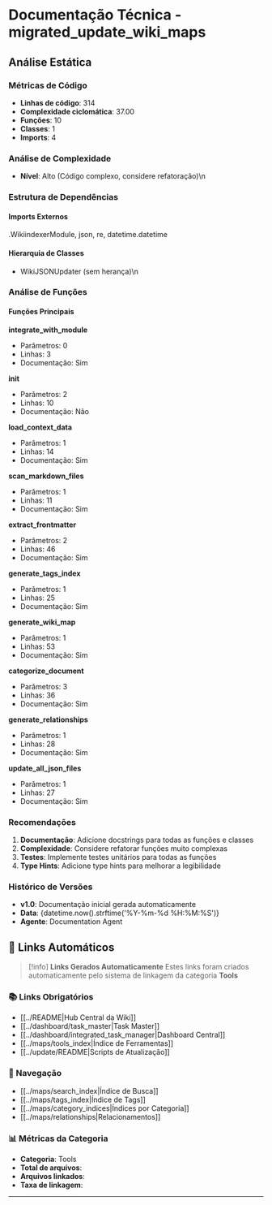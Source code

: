 # Documentação Técnica - migrated_update_wiki_maps

## Análise Estática

### Métricas de Código
- **Linhas de código**: 314
- **Complexidade ciclomática**: 37.00
- **Funções**: 10
- **Classes**: 1
- **Imports**: 4

### Análise de Complexidade
- **Nível**: Alto (Código complexo, considere refatoração)\n
### Estrutura de Dependências

#### Imports Externos
.WikiindexerModule, json, re, datetime.datetime

#### Hierarquia de Classes
- WikiJSONUpdater (sem herança)\n
### Análise de Funções

#### Funções Principais
**integrate_with_module**
- Parâmetros: 0
- Linhas: 3
- Documentação: Sim

**__init__**
- Parâmetros: 2
- Linhas: 10
- Documentação: Não

**load_context_data**
- Parâmetros: 1
- Linhas: 14
- Documentação: Sim

**scan_markdown_files**
- Parâmetros: 1
- Linhas: 11
- Documentação: Sim

**extract_frontmatter**
- Parâmetros: 2
- Linhas: 46
- Documentação: Sim

**generate_tags_index**
- Parâmetros: 1
- Linhas: 25
- Documentação: Sim

**generate_wiki_map**
- Parâmetros: 1
- Linhas: 53
- Documentação: Sim

**categorize_document**
- Parâmetros: 3
- Linhas: 36
- Documentação: Sim

**generate_relationships**
- Parâmetros: 1
- Linhas: 28
- Documentação: Sim

**update_all_json_files**
- Parâmetros: 1
- Linhas: 27
- Documentação: Sim

### Recomendações

1. **Documentação**: Adicione docstrings para todas as funções e classes
2. **Complexidade**: Considere refatorar funções muito complexas
3. **Testes**: Implemente testes unitários para todas as funções
4. **Type Hints**: Adicione type hints para melhorar a legibilidade

### Histórico de Versões

- **v1.0**: Documentação inicial gerada automaticamente
- **Data**: {datetime.now().strftime('%Y-%m-%d %H:%M:%S')}
- **Agente**: Documentation Agent


## 🔗 **Links Automáticos**

> [!info] **Links Gerados Automaticamente**
> Estes links foram criados automaticamente pelo sistema de linkagem da categoria **Tools**

### **📚 Links Obrigatórios**
- [[../README|Hub Central da Wiki]]
- [[../dashboard/task_master|Task Master]]
- [[../dashboard/integrated_task_manager|Dashboard Central]]
- [[../maps/tools_index|Índice de Ferramentas]]
- [[../update/README|Scripts de Atualização]]

### **🧭 Navegação**
- [[../maps/search_index|Índice de Busca]]
- [[../maps/tags_index|Índice de Tags]]
- [[../maps/category_indices|Índices por Categoria]]
- [[../maps/relationships|Relacionamentos]]

### **📊 Métricas da Categoria**
- **Categoria**: Tools
- **Total de arquivos**: <!-- Contador automático -->
- **Arquivos linkados**: <!-- Contador automático -->
- **Taxa de linkagem**: <!-- Percentual automático -->

---

